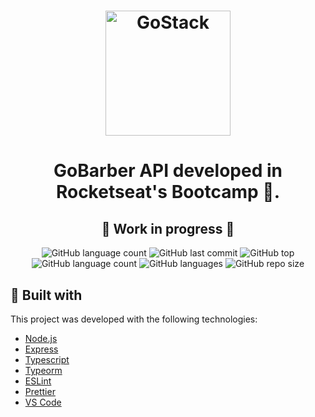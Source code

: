 <h1 align="center">
    <img alt="GoStack" src="https://rocketseat-cdn.s3-sa-east-1.amazonaws.com/bootcamp-header.png" width="200px" />
</h1>

<h1 align="center">
  GoBarber
  API developed in Rocketseat's Bootcamp 🚀.
</h1>

<h2 align="center">
 🚧 Work in progress 🚧
</h2>

<p align="center">
  <img alt="GitHub language count" src="https://img.shields.io/github/package-json/v/morpa/GoBarber-API-V2.svg">

<img alt="GitHub last commit" src="https://img.shields.io/github/last-commit/morpa/GoBarber-API-V2.svg?color=red">

<img alt="GitHub top" src="https://img.shields.io/github/languages/top/morpa/GoBarber-API-V2.svg?color=yellow">

<img alt="GitHub language count" src="https://img.shields.io/github/languages/count/morpa/GoBarber-API-V2.svg?color=lightgrey">

<img alt="GitHub languages" src="https://img.shields.io/github/languages/code-size/morpa/GoBarber-API-V2.svg">

<img alt="GitHub repo size" src="https://img.shields.io/github/repo-size/morpa/GoBarber-API-V2.svg?color=blueviolet">

</p>

## :rocket: Built with

This project was developed with the following technologies:

- [Node.js](https://nodejs.org/)
- [Express](https://expressjs.com/)
- [Typescript](https://www.typescriptlang.org/)
- [Typeorm](https://typeorm.io/#/)
- [ESLint](https://eslint.org/)
- [Prettier](https://prettier.io/)
- [VS Code](https://code.visualstudio.com/)

